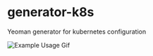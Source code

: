 # generator-k8s
Yeoman generator for kubernetes configuration

![Example Usage Gif](https://media.giphy.com/media/z3Pcmnc0n7nW6HRLku/giphy.gif)
